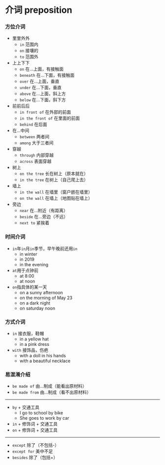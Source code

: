 # 介词 preposition


### 方位介词

- 里里外外
  - `in` 范围内
  - `on` 接壤的
  - `to` 范围外
- 上上下下
  - `on` 在...上面，有接触面
  - `beneath` 在...下面，有接触面
  - `over`  在...上面，垂直
  - `under`  在...下面，垂直
  - `above`  在...上面，斜上方
  - `below`  在...下面，斜下方
- 前前后后
  - `in front of` 在外部的前面
  - `in the front of` 在里面的前面
  - `behind`  在后面
- 在...中间
  - `between` 两者间
  - `among` 大于三者间
- 穿越
  - `through` 内部穿越   
  - `across` 表面穿越
- 树上
  - `on the tree` 长在树上（原本就在）
  - `in the tree` 在树上（自己爬上去）
- 墙上
  - `in the wall` 在墙里（窗户嵌在墙里）
  - `on the wall` 在墙上（地图贴在墙上）
- 旁边
  - `near` 在...附近（有距离）
  - `beside` 在...旁边（不远）
  - `next to` 紧挨着

### 时间介词

- `in`年`in`月`in`季节，早午晚前还用`in`
  - in winter
  - in 2019
  - in the evening
- `at`用于点钟前
  - at 8:00
  - at noon
- `on`指具体的某一天
  - on a sunny afternoon
  - on the morning of May 23
  - on a dark night
  - on saturday noon

### 方式介词
- `in` 接衣服，鞋帽
  - in a yellow hat
  - in a pink dress
- `with` 接饰品，伤疤
  - with a doll in his hands
  - with a beautiful necklace

### 易混淆介绍
- `be made of` 由...制成（能看出原材料）
- `be made from` 由...制成（看不出原材料）
---
- `by` + 交通工具
  - I go to school by bike
  - She goes to work by car
- `in` + 修饰词 + 交通工具
- `on` + 修饰词 + 交通工具
---
- `except` 除了（不包括-）
- `except for` 美中不足
- `besides` 除了（包括+）